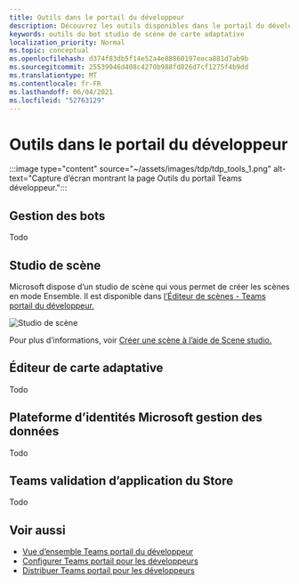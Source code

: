 ```yaml
---
title: Outils dans le portail du développeur
description: Découvrez les outils disponibles dans le portail du développeur.
keywords: outils du bot studio de scène de carte adaptative
localization_priority: Normal
ms.topic: conceptual
ms.openlocfilehash: d374f83db5f14e52a4e88860197eeca881d7ab9b
ms.sourcegitcommit: 25539046d408c4270b988fd826d7cf1275f4b9dd
ms.translationtype: MT
ms.contentlocale: fr-FR
ms.lasthandoff: 06/04/2021
ms.locfileid: "52763129"
---
```

# <a name="tools-in-developer-portal"></a>Outils dans le portail du développeur

:::image type="content" source="~/assets/images/tdp/tdp_tools_1.png" alt-text="Capture d’écran montrant la page Outils du portail Teams développeur.":::

## <a name="bot-management"></a>Gestion des bots

Todo

## <a name="scene-studio"></a>Studio de scène

Microsoft dispose d’un studio de scène qui vous permet de créer les scènes en mode Ensemble. Il est disponible dans [l’Éditeur de scènes - Teams portail du développeur.](https://dev.teams.microsoft.com/scenes)

![Studio de scène](~/assets/images/apps-in-meetings/scene-design-studio.png)

Pour plus d’informations, voir [Créer une scène à l’aide de Scene studio.](../apps-in-teams-meetings/teams-together-mode.md#build-a-scene-using-the-scene-studio)

## <a name="adaptive-card-editor"></a>Éditeur de carte adaptative

Todo

## <a name="microsoft-identity-platform-management"></a>Plateforme d’identités Microsoft gestion des données

Todo

## <a name="teams-store-app-validation"></a>Teams validation d’application du Store

Todo

## <a name="see-also"></a>Voir aussi

* [Vue d’ensemble Teams portail du développeur](~/concepts/build-and-test/teams-developer-portal.md)
* [Configurer Teams portail pour les développeurs](~/concepts/tdp-configuration.md)
* [Distribuer Teams portail pour les développeurs](~/concepts/tdp-distribute.md)